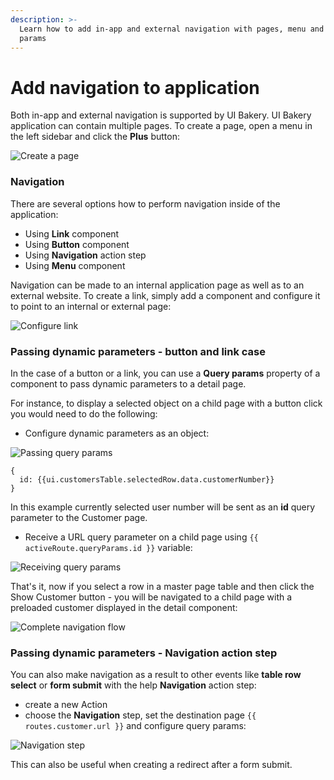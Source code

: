 ```yaml
---
description: >-
  Learn how to add in-app and external navigation with pages, menu and query
  params
---
```


# Add navigation to application

Both in-app and external navigation is supported by UI Bakery. UI Bakery application can contain multiple pages. To create a page, open a menu in the left sidebar and click the **Plus** button:

![Create a page](<../.gitbook/assets/create page.gif>)

### Navigation

There are several options how to perform navigation inside of the application:

* Using **Link** component
* Using **Button** component
* Using **Navigation** action step
* Using **Menu** component

Navigation can be made to an internal application page as well as to an external website. To create a link, simply add a component and configure it to point to an internal or external page:

![Configure link](../.gitbook/assets/navigate.gif)

### **Passing dynamic parameters - button and link case**

In the case of a button or a link, you can use a **Query params** property of a component to pass dynamic parameters to a detail page.

For instance, to display a selected object on a child page with a button click you would need to do the following:

* Configure dynamic parameters as an object:

![Passing query params](<../.gitbook/assets/navigate dynamic params.gif>)

```
{
  id: {{ui.customersTable.selectedRow.data.customerNumber}}
}
```

In this example currently selected user number will be sent as an **id** query parameter to the Customer page.

* Receive a URL query parameter on a child page using `{{ activeRoute.queryParams.id }}` variable:

![Receiving query params](<../.gitbook/assets/receive navigate param.gif>)

That's it, now if you select a row in a master page table and then click the Show Customer button - you will be navigated to a child page with a preloaded customer displayed in the detail component:

![Complete navigation flow](<../.gitbook/assets/complete navigation.gif>)

### **Passing dynamic parameters - Navigation action step**

You can also make navigation as a result to other events like **table row select** or **form submit** with the help **Navigation** action step:

* create a new Action
* choose the **Navigation** step, set the destination page `{{ routes.customer.url }}` and configure query params:

![Navigation step](../.gitbook/assets/navigation.gif)

This can also be useful when creating a redirect after a form submit.
